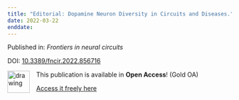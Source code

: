 ```yaml
---
title: "Editorial: Dopamine Neuron Diversity in Circuits and Diseases."
date: 2022-03-22
enddate:
---
```


Published in: *Frontiers in neural circuits*

DOI: [10.3389/fncir.2022.856716](https://doi.org/10.3389/fncir.2022.856716)

<img src="https://upload.wikimedia.org/wikipedia/commons/thumb/7/77/Open_Access_logo_PLoS_transparent.svg/800px-Open_Access_logo_PLoS_transparent.svg.png" alt="drawing" width="50" align="left"/> &nbsp;&nbsp;&nbsp;This publication is available in **Open Access**! (Gold OA)

&nbsp;&nbsp;&nbsp;<a href="https://www.frontiersin.org/articles/10.3389/fncir.2022.856716/pdf">Access it freely here</a>


